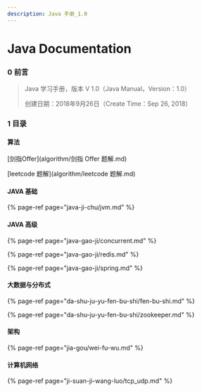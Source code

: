 ```yaml
---
description: Java 手册_1.0
---
```


# Java Documentation

### 0 前言

> Java 学习手册，版本 V 1.0（Java Manual，Version：1.0）
>
> 创建日期：2018年9月26日（Create Time：Sep 26, 2018）

### 1 目录

#### 算法

[剑指Offer](algorithm/剑指 Offer 题解.md)

[leetcode 题解](algorithm/leetcode 题解.md)

#### JAVA 基础

{% page-ref page="java-ji-chu/jvm.md" %}

#### JAVA 高级

{% page-ref page="java-gao-ji/concurrent.md" %}

{% page-ref page="java-gao-ji/redis.md" %}

{% page-ref page="java-gao-ji/spring.md" %}

#### 大数据与分布式

{% page-ref page="da-shu-ju-yu-fen-bu-shi/fen-bu-shi.md" %}

{% page-ref page="da-shu-ju-yu-fen-bu-shi/zookeeper.md" %}

#### 架构

{% page-ref page="jia-gou/wei-fu-wu.md" %}

#### 计算机网络

{% page-ref page="ji-suan-ji-wang-luo/tcp\_udp.md" %}




